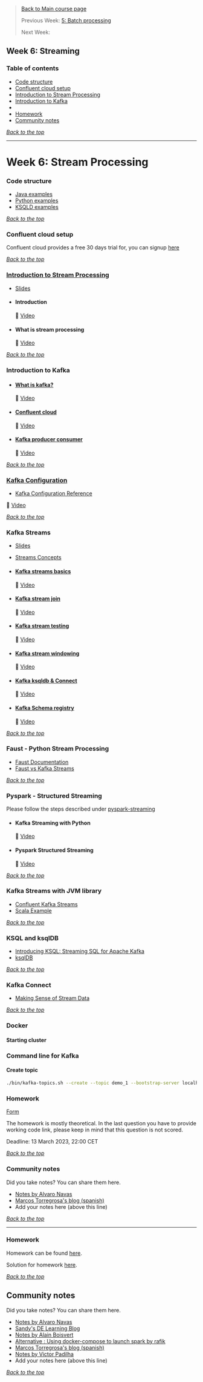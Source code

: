 >[Back to Main course page](../README.md)
>
>Previous Week: [5: Batch processing](../week_5_batch_processing/README.md)
>
>Next Week: 


## Week 6: Streaming 

### Table of contents
- [Code structure](#code-structure)
- [Confluent cloud setup](#confluent-cloud-setup)
- [Introduction to Stream Processing](#introduction-to-stream-processing)
- [Introduction to Kafka](#introduction-to-kafka)
- 
- [Homework](#homework)
- [Community notes](#community-notes)

_[Back to the top](#table-of-contents)_

---

# Week 6: Stream Processing

### Code structure
* [Java examples](java)
* [Python examples](python)
* [KSQLD examples](ksqldb)

_[Back to the top](#table-of-contents)_

### Confluent cloud setup
Confluent cloud provides a free 30 days trial for, you can signup [here](https://www.confluent.io/confluent-cloud/tryfree/)

_[Back to the top](#table-of-contents)_

### [Introduction to Stream Processing](intro_stream_processing.md)
- [Slides](https://docs.google.com/presentation/d/1bCtdCba8v1HxJ_uMm9pwjRUC-NAMeB-6nOG2ng3KujA/edit?usp=sharing)

- #### Introduction

  :movie_camera: [Video](https://www.youtube.com/watch?v=hfvju3iOIP0)

- #### What is stream processing

  :movie_camera: [Video](https://www.youtube.com/watch?v=WxTxKGcfA-k)

_[Back to the top](#table-of-contents)_

### Introduction to Kafka
- #### [What is kafka?](kafka.md)

  :movie_camera: [Video](https://www.youtube.com/watch?v=zPLZUDPi4AY)

- #### [Confluent cloud](confluent_cloud.md)

  :movie_camera: [Video](https://www.youtube.com/watch?v=ZnEZFEYKppw)

- #### [Kafka producer consumer](kafka_producer_consumer.md)

  :movie_camera: [Video](https://www.youtube.com/watch?v=aegTuyxX7Yg)

_[Back to the top](#table-of-contents)_

### [Kafka Configuration](kafka_config.md)
- [Kafka Configuration Reference](https://docs.confluent.io/platform/current/installation/configuration/)

 :movie_camera: [Video](https://www.youtube.com/watch?v=SXQtWyRpMKs)

_[Back to the top](#table-of-contents)_

### Kafka Streams

- [Slides](https://docs.google.com/presentation/d/1fVi9sFa7fL2ZW3ynS5MAZm0bRSZ4jO10fymPmrfTUjE/edit?usp=sharing)

- [Streams Concepts](https://docs.confluent.io/platform/current/streams/concepts.html)

- #### [Kafka streams basics](kafka_streams_basics.md)

  :movie_camera: [Video](https://www.youtube.com/watch?v=dUyA_63eRb0)

- #### [Kafka stream join](kafka_stream_join.md)

  :movie_camera: [Video](https://www.youtube.com/watch?v=NcpKlujh34Y)

- #### [Kafka stream testing](kafka_stream_testing.md)

  :movie_camera: [Video](https://www.youtube.com/watch?v=TNx5rmLY8Pk)

- #### [Kafka stream windowing](kafka_stream_windowing.md)

  :movie_camera: [Video](https://www.youtube.com/watch?v=r1OuLdwxbRc)

- #### [Kafka ksqldb & Connect](kafka_ksqldb_connect.md)

  :movie_camera: [Video](https://www.youtube.com/watch?v=DziQ4a4tn9Y)

- #### [Kafka Schema registry](kafka_schema_registry.md)

  :movie_camera: [Video](https://www.youtube.com/watch?v=tBY_hBuyzwI)

_[Back to the top](#table-of-contents)_

### Faust - Python Stream Processing

- [Faust Documentation](https://faust.readthedocs.io/en/latest/index.html)
- [Faust vs Kafka Streams](https://faust.readthedocs.io/en/latest/playbooks/vskafka.html)

_[Back to the top](#table-of-contents)_

### Pyspark - Structured Streaming
Please follow the steps described under [pyspark-streaming](python/streams-example/pyspark/README.md)

- #### Kafka Streaming with Python

  :movie_camera: [Video](https://www.youtube.com/watch?v=Y76Ez_fIvtk)

- #### Pyspark Structured Streaming

  :movie_camera: [Video](https://www.youtube.com/watch?v=5hRJ8-6Fpyk)

_[Back to the top](#table-of-contents)_

### Kafka Streams with JVM library

- [Confluent Kafka Streams](https://kafka.apache.org/documentation/streams/)
- [Scala Example](https://github.com/AnkushKhanna/kafka-helper/tree/master/src/main/scala/kafka/schematest)

_[Back to the top](#table-of-contents)_

### KSQL and ksqlDB

- [Introducing KSQL: Streaming SQL for Apache Kafka](https://www.confluent.io/blog/ksql-streaming-sql-for-apache-kafka/)
- [ksqlDB](https://ksqldb.io/)

_[Back to the top](#table-of-contents)_

### Kafka Connect

- [Making Sense of Stream Data](https://medium.com/analytics-vidhya/making-sense-of-stream-data-b74c1252a8f5)

_[Back to the top](#table-of-contents)_

### Docker

#### Starting cluster

### Command line for Kafka

#### Create topic

```bash
./bin/kafka-topics.sh --create --topic demo_1 --bootstrap-server localhost:9092 --partitions 2
```

### Homework

[Form](https://forms.gle/rK7268U92mHJBpmW7)

The homework is mostly theoretical. In the last question you have to provide working code link, please keep in mind that this
question is not scored.

Deadline: 13 March 2023, 22:00 CET

_[Back to the top](#table-of-contents)_

### Community notes

Did you take notes? You can share them here.

* [Notes by Alvaro Navas](https://github.com/ziritrion/dataeng-zoomcamp/blob/main/notes/6_streaming.md )
* [Marcos Torregrosa's blog (spanish)](https://www.n4gash.com/2023/data-engineering-zoomcamp-semana-6-stream-processing/)
* Add your notes here (above this line)

_[Back to the top](#table-of-contents)_

---




### Homework 
Homework can be found [here](../cohorts/2023/week_5_batch_processing/homework.md).

Solution for homework [here](../cohorts/2023/week_5_batch_processing/homework_my_solutions.md).

_[Back to the top](#table-of-contents)_

## Community notes

Did you take notes? You can share them here.

* [Notes by Alvaro Navas](https://github.com/ziritrion/dataeng-zoomcamp/blob/main/notes/5_batch_processing.md)
* [Sandy's DE Learning Blog](https://learningdataengineering540969211.wordpress.com/2022/02/24/week-5-de-zoomcamp-5-2-1-installing-spark-on-linux/)
* [Notes by Alain Boisvert](https://github.com/boisalai/de-zoomcamp-2023/blob/main/week5.md)
* [Alternative : Using docker-compose to launch spark by rafik](https://gist.github.com/rafik-rahoui/f98df941c4ccced9c46e9ccbdef63a03) 
* [Marcos Torregrosa's blog (spanish)](https://www.n4gash.com/2023/data-engineering-zoomcamp-semana-5-batch-spark)
* [Notes by Victor Padilha](https://github.com/padilha/de-zoomcamp/tree/master/week5)
* Add your notes here (above this line)

_[Back to the top](#table-of-contents)_